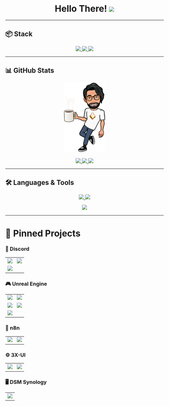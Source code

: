 <div align="center">
  <p style="padding:30px">
    <img src="https://komarev.com/ghpvc/?username=AnikBeris&style=flat&color=green" alt=""/>
  </p>

  # Hello There! <img src="https://media.giphy.com/media/hvRJCLFzcasrR4ia7z/giphy.gif" width="30px">
</div>

---

## 📦 **Stack**
<p align="center">
  <a href="https://github.com/AnikBeris">
    <img src="https://img.shields.io/badge/Windows-black?style=for-the-badge&logo=Windows"/>
    <img src="https://img.shields.io/badge/Linux-black?style=for-the-badge&logo=Linux"/>
    <img src="https://img.shields.io/badge/Docker-black?style=for-the-badge&logo=Docker"/>
  </a>
</p>

---

## 📊 **GitHub Stats**
<div align="center">
  <a href="https://github.com/AnikBeris">
    <img src="https://github.com/AnikBeris/AnikBeris/blob/main/media/WRTs.png" height="220" />
  </a>
  <br><br>
  <a href="https://github.com/AnikBeris">
    <img src="http://github-profile-summary-cards.vercel.app/api/cards/profile-details?username=AnikBeris&theme=transparent"/>
  </a>
  <a href="https://github.com/AnikBeris">
    <img src="https://github-readme-streak-stats.herokuapp.com/?user=AnikBeris&hide_border=true&card_width=338&theme=transparent"/>
  </a>
  <a href="https://github.com/AnikBeris">
    <img src="http://github-profile-summary-cards.vercel.app/api/cards/stats?username=AnikBeris&theme=transparent"/>
  </a>
</div>

---

## 🛠️ **Languages & Tools**
<p align="center">
  <a href="https://github.com/AnikBeris">
    <img src="http://github-profile-summary-cards.vercel.app/api/cards/most-commit-language?username=AnikBeris&theme=transparent"/>
  </a>
  <a href="https://github.com/AnikBeris">
    <img src="http://github-profile-summary-cards.vercel.app/api/cards/repos-per-language?username=AnikBeris&theme=transparent"/>
  </a>
</p>

<div align="center">
  <a href="https://github.com/AnikBeris">
    <img src="https://github-profile-trophy.vercel.app/?username=AnikBeris&theme=onedark&column=4&margin-w=15&margin-h=15"/>
  </a>
</div>

---

# 📂 **Pinned Projects**

### 💬 Discord
<table>
  <tr>
    <td><a href="https://github.com/AnikBeris/Auto-Role-Channel-Bot-Discord"><img src="https://github-readme-stats.vercel.app/api/pin/?username=AnikBeris&repo=Auto-Role-Channel-Bot-Discord&theme=tokyonight"/></a></td>
    <td><a href="https://github.com/AnikBeris/Auto-Discord-Cleaner"><img src="https://github-readme-stats.vercel.app/api/pin/?username=AnikBeris&repo=Auto-Discord-Cleaner&theme=tokyonight"/></a></td>
  </tr>
  <tr>
    <td><a href="https://github.com/AnikBeris/BotEpicGamesFreeAssets"><img src="https://github-readme-stats.vercel.app/api/pin/?username=AnikBeris&repo=BotEpicGamesFreeAssets&theme=tokyonight"/></a></td>
  </tr>
</table>

### 🎮 Unreal Engine
<table>
  <tr>
    <td><a href="https://github.com/AnikBeris/automatic-calculation-of-HLOD-Unreal-Engine"><img src="https://github-readme-stats.vercel.app/api/pin/?username=AnikBeris&repo=automatic-calculation-of-HLOD-Unreal-Engine&theme=tokyonight"/></a></td>
    <td><a href="https://github.com/AnikBeris/Landscape-Unreal-Engine"><img src="https://github-readme-stats.vercel.app/api/pin/?username=AnikBeris&repo=Landscape-Unreal-Engine&theme=tokyonight"/></a></td>
  </tr>
  <tr>
    <td><a href="https://github.com/AnikBeris/CI-CD-Unreal-Engine-5"><img src="https://github-readme-stats.vercel.app/api/pin/?username=AnikBeris&repo=CI-CD-Unreal-Engine-5&theme=tokyonight"/></a></td>
    <td><a href="https://github.com/AnikBeris/Unreal-Engine-Docker-Pixel-Streaming"><img src="https://github-readme-stats.vercel.app/api/pin/?username=AnikBeris&repo=Unreal-Engine-Docker-Pixel-Streaming&theme=tokyonight"/></a></td>
  </tr>
  <tr>
    <td><a href="https://github.com/AnikBeris/UE5-zen-server-docker"><img src="https://github-readme-stats.vercel.app/api/pin/?username=AnikBeris&repo=UE5-zen-server-docker&theme=tokyonight"/></a></td>
  </tr>
</table>

### 🔄 n8n
<table>
  <tr>
    <td><a href="https://github.com/AnikBeris/n8n-with-VPN-3x-ui---Xray---VLESS_in_Docker"><img src="https://github-readme-stats.vercel.app/api/pin/?username=AnikBeris&repo=n8n-with-VPN-3x-ui---Xray---VLESS_in_Docker&theme=tokyonight"/></a></td>
    <td><a href="https://github.com/AnikBeris/n8n-docker"><img src="https://github-readme-stats.vercel.app/api/pin/?username=AnikBeris&repo=n8n-docker&theme=tokyonight"/></a></td>
  </tr>
</table>

### ⚙️ 3X-UI
<table>
  <tr>
    <td><a href="https://github.com/AnikBeris/limitation-in-the-CPU-RAM-3X-UI/tree/main"><img src="https://github-readme-stats.vercel.app/api/pin/?username=AnikBeris&repo=limitation-in-the-CPU-RAM-3X-UI&theme=tokyonight"/></a></td>
    <td><a href="https://github.com/AnikBeris/self-signed-certificate"><img src="https://github-readme-stats.vercel.app/api/pin/?username=AnikBeris&repo=self-signed-certificate&theme=tokyonight"/></a></td>
  </tr>
</table>

### 🖥️ DSM Synology
<table>
  <tr>
    <td><a href="https://github.com/AnikBeris/DuckDNS-DSM-Synology/tree/main"><img src="https://github-readme-stats.vercel.app/api/pin/?username=AnikBeris&repo=DuckDNS-DSM-Synology&theme=tokyonight"/></a></td>
  </tr>
</table>
